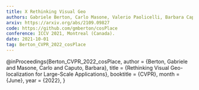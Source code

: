 ```yaml
---
title: X Rethinking Visual Geo
authors: Gabriele Berton, Carlo Masone, Valerio Paolicelli, Barbara Caputo
arxiv: https://arxiv.org/abs/2109.09827
code: https://github.com/gmberton/cosPlace
conference: ICCV 2021, Montreal (Canada).
date: 2021-10-01
tag: Berton_CVPR_2022_cosPlace
---
```

@inProceedings{Berton_CVPR_2022_cosPlace,
    author    = {Berton, Gabriele and Masone, Carlo and Caputo, Barbara},
    title     = {Rethinking Visual Geo-localization for Large-Scale Applications},
    booktitle = {CVPR},
    month     = {June},
    year      = {2022},
}
